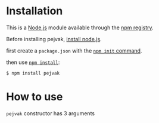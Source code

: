 # Installation

This is a [Node.js](https://nodejs.org/en/) module available through the
[npm registry](https://www.npmjs.com/).

Before installing pejvak, [install node.js](https://nodejs.org/en/download/).

first create a `package.json` with
the [`npm init` command](https://docs.npmjs.com/creating-a-package-json-file).

then use [`npm install`](https://docs.npmjs.com/getting-started/installing-npm-packages-locally):

```console
$ npm install pejvak
```
# How to use

`pejvak` constructor has 3 arguments
